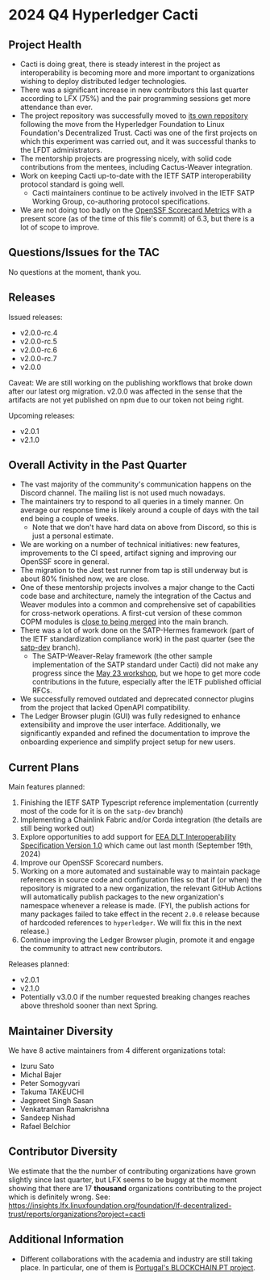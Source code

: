 [//]: # (SPDX-License-Identifier: CC-BY-4.0)

# 2024 Q4 Hyperledger Cacti

## Project Health

- Cacti is doing great, there is steady interest in the project as interoperability is becoming more and more important to organizations wishing to deploy distributed ledger technologies.
- There was a significant increase in new contributors this last quarter according to LFX (75%) and the pair programming sessions get more attendance than ever.
- The project repository was successfully moved to [its own repository](https://github.com/hyperledger-cacti) following the move from the Hyperledger Foundation to Linux Foundation's Decentralized Trust. Cacti was one of the first projects on which this experiment was carried out, and it was successful thanks to the LFDT administrators.
- The mentorship projects are progressing nicely, with solid code contributions from the mentees, including Cactus-Weaver integration.
- Work on keeping Cacti up-to-date with the IETF SATP interoperability protocol standard is going well.
  * Cacti maintainers continue to be actively involved in the IETF SATP Working Group, co-authoring protocol specifications.
- We are not doing too badly on the [OpenSSF Scorecard Metrics](https://scorecard.dev/viewer/?uri=github.com%2Fhyperledger-cacti%2Fcacti) with a present score (as of the time of this file's commit) of 6.3, but there is a lot of scope to improve.

## Questions/Issues for the TAC

No questions at the moment, thank you.

## Releases

Issued releases:
- v2.0.0-rc.4
- v2.0.0-rc.5
- v2.0.0-rc.6
- v2.0.0-rc.7
- v2.0.0

Caveat: We are still working on the publishing workflows that broke down after our latest org migration.
v2.0.0 was affected in the sense that the artifacts are not yet published on npm due to our token not being right.

Upcoming releases:
- v2.0.1
- v2.1.0

## Overall Activity in the Past Quarter

- The vast majority of the community's communication happens on the Discord channel. The mailing list is not used much nowadays.
- The maintainers try to respond to all queries in a timely manner. On average our response time is likely around a couple of days with the tail end being a couple of weeks.
  * Note that we don't have hard data on above from Discord, so this is just a personal estimate.
- We are working on a number of technical initiatives: new features, improvements to the CI speed, artifact signing and improving our OpenSSF score in general.
- The migration to the Jest test runner from tap is still underway but is about 80% finished now, we are close.
- One of these mentorship projects involves a major change to the Cacti code base and architecture, namely the integration of the Cactus and Weaver modules into a common and comprehensive set of capabilities for cross-network operations. A first-cut version of these common COPM modules is [close to being merged](https://github.com/hyperledger-cacti/cacti/pull/3546) into the main branch.
- There was a lot of work done on the SATP-Hermes framework (part of the IETF standardization compliance work) in the past quarter (see the [satp-dev](https://github.com/hyperledger-cacti/cacti/tree/satp-dev) branch).
  * The SATP-Weaver-Relay framework (the other sample implementation of the SATP standard under Cacti) did not make any progress since the [May 23 workshop](https://lf-hyperledger.atlassian.net/wiki/spaces/events/pages/21794363/Standardizing+DLT+Interoperation+Implementing+IETF+Secure+Asset+Transfer+Protocol+in+Hyperledger+Cacti), but we hope to get more code contributions in the future, especially after the IETF published official RFCs.
- We successfully removed outdated and deprecated connector plugins from the project that lacked OpenAPI compatibility.
- The Ledger Browser plugin (GUI) was fully redesigned to enhance extensibility and improve the user interface. Additionally, we significantly expanded and refined the documentation to improve the onboarding experience and simplify project setup for new users.

## Current Plans

Main features planned:
1. Finishing the IETF SATP Typescript reference implementation (currently most of the code for it is on the `satp-dev` branch)
2. Implementing a Chainlink Fabric and/or Corda integration (the details are still being worked out)
3. Explore opportunities to add support for [EEA DLT Interoperability Specification Version 1.0](https://entethalliance.org/specs/dlt-interop/) which came out last month (September 19th, 2024)
4. Improve our OpenSSF Scorecard numbers.
5. Working on a more automated and sustainable way to maintain package references in source code and configuration files so that if (or when) the repository is migrated to a new organization, the relevant GitHub Actions will automatically publish packages to the new organization's namespace whenever a release is made. (FYI, the publish actions for many packages failed to take effect in the recent `2.0.0` release because of hardcoded references to `hyperledger`. We will fix this in the next release.)
6. Continue improving the Ledger Browser plugin, promote it and engage the community to attract new contributors.

Releases planned:
- v2.0.1
- v2.1.0
- Potentially v3.0.0 if the number requested breaking changes reaches above threshold sooner than next Spring.

## Maintainer Diversity

We have 8 active maintainers from 4 different organizations total:

- Izuru Sato 
- Michal Bajer 
- Peter Somogyvari 
- Takuma TAKEUCHI 
- Jagpreet Singh Sasan 
- Venkatraman Ramakrishna 
- Sandeep Nishad 
- Rafael Belchior 

## Contributor Diversity

We estimate that the the number of contributing organizations have grown slightly since last quarter, but
LFX seems to be buggy at the moment showing that there are 17 **thousand** organizations contributing to the project which
is definitely wrong.
See: https://insights.lfx.linuxfoundation.org/foundation/lf-decentralized-trust/reports/organizations?project=cacti

## Additional Information

- Different collaborations with the academia and industry are still taking place. In particular, one of them is [Portugal's BLOCKCHAIN.PT project](https://www.hyperledger.org/blog/portugals-blockchain.pt-uses-hyperledger-cacti-as-its-interoperability-framework).
